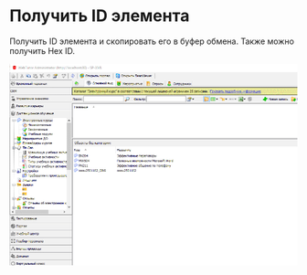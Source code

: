 # Получить ID элемента

Получить ID элемента и скопировать его в буфер обмена. Также можно получить Hex ID.

![](/WebtutorAdministrator/GetElementId.gif)

